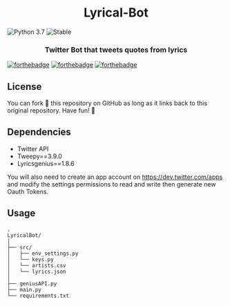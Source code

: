 

<h1 align="center">Lyrical-Bot</h1>

![Python 3.7](https://img.shields.io/badge/python-3.7-blue.svg)
![Stable](https://img.shields.io/badge/status-stable-brightgreen.svg)
<h3 align="center"> 
Twitter Bot that tweets quotes from lyrics
</h3>

[![forthebadge](https://forthebadge.com/images/badges/made-with-python.svg)](https://forthebadge.com)
[![forthebadge](https://forthebadge.com/images/badges/check-it-out.svg)](https://forthebadge.com)
[![forthebadge](https://forthebadge.com/images/badges/fo-real.svg)](https://forthebadge.com)



License
------------

You can fork 🍴 this repository on GitHub as long as it links back to this original repository. Have fun! 🤗

Dependencies
------------

  * Twitter API
  * Tweepy==3.9.0
  * Lyricsgenius==1.8.6
  
 

You will also need to create an app account on https://dev.twitter.com/apps and modify the settings permissions to read and write then generate new Oauth Tokens.

Usage
------------
    . 
    LyricalBot/
    │
    ├── src/
    │   ├── env_settings.py
    │   └── keys.py
    │   └── artists.csv
    │   └── lyrics.json
    │
    ├── geniusAPI.py  
    ├── main.py
    └── requirements.txt

